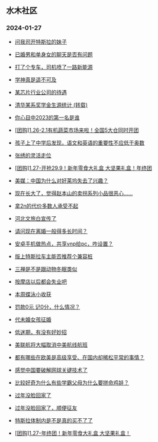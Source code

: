 ## 水木社区 
### 2024-01-27

+ [问我司开特斯拉的妹子](https://www.mysmth.net/nForum/article/GreenAuto/1461790)

+ [已婚男和单身女的聊天是否有问题](https://www.mysmth.net/nForum/article/FamilyLife/1766602178)

+ [打了个专车，司机喷了一路新能源](https://www.mysmth.net/nForum/article/AutoWorld/1944770738)

+ [学神真是遥不可及](https://www.mysmth.net/nForum/article/PreUnivEdu/144050)

+ [某芯片行业公司的待遇](https://www.mysmth.net/nForum/article/METech/469242)

+ [清华某系奖学金生源统计 (转载)](https://www.mysmth.net/nForum/article/WorkLife/3497974)

+ [你心目中2023的第一名是谁](https://www.mysmth.net/nForum/article/Movie/3557417)

+ [[团购]1.26-2.1有机蔬菜市场来啦！全国5大仓同时开团](https://www.mysmth.net/nForum/article/ADAgent_TG/1316719)

+ [孩子上了中学后发现，语文和英语的重要性不应低于奥数](https://www.mysmth.net/nForum/article/ChildEducation/2342579)

+ [张绣的灵活走位](https://www.mysmth.net/nForum/article/Sanguo/508688)

+ [[团购]1.27-开抢29.9！新年零食大礼盒 大坚果礼盒！年终团](https://www.mysmth.net/nForum/article/ADAgent_TG/1316797)

+ [美媒：中国为什么对好莱坞失去了兴趣？](https://www.mysmth.net/nForum/article/Movie/3557434)

+ [现在长大了，觉得赵本山的卖拐系列小品很恶心……](https://www.mysmth.net/nForum/article/FamilyLife/1766603646)

+ [拿2n的代价多数人承受不起](https://www.mysmth.net/nForum/article/WorkLife/3495355)

+ [河北文旅白宣传了](https://www.mysmth.net/nForum/article/Travel/975476)

+ [请问现在离婚一般得多长时间？](https://www.mysmth.net/nForum/article/Divorce/2063108)

+ [安卓手机做热点，共享vnp给pc，咋设置？](https://www.mysmth.net/nForum/article/Mobile/1938031)

+ [版上特斯拉车主能否推荐个兼容桩](https://www.mysmth.net/nForum/article/GreenAuto/1463534)

+ [三禅是不是跟动物冬眠类似](https://www.mysmth.net/nForum/article/Wisdom/446208)

+ [按摩店以后都会失业吧](https://www.mysmth.net/nForum/article/FamilyLife/1766601831)

+ [本周蝶泳小收获](https://www.mysmth.net/nForum/article/Swimming/943130)

+ [罚款0元 记0分，什么情况？](https://www.mysmth.net/nForum/article/AutoWorld/1944771441)

+ [代未婚女孩征婚](https://www.mysmth.net/nForum/article/PieLove/2873801)

+ [低迷期，有没有好妙招](https://www.mysmth.net/nForum/article/FamilyLife/1766603277)

+ [美联航将大幅取消中美航线航班](https://www.mysmth.net/nForum/article/Flyers/231852)

+ [都有哪些在欧美是高级享受、在国内却稀松平常的事情？](https://www.mysmth.net/nForum/article/Oversea/4213079)

+ [感觉中国要破解网球关键技术了](https://www.mysmth.net/nForum/article/Tennis/1173977)

+ [比较好奇为什么有些学霸父母为什么要拼命鸡娃？](https://www.mysmth.net/nForum/article/PreUnivEdu/144364)

+ [过年没脸回家了](https://www.mysmth.net/nForum/article/Age/20336195)

+ [过年没脸回家了，顺便征友](https://www.mysmth.net/nForum/article/Age/20336195)

+ [特斯拉体制内是不是真的买不了了](https://www.mysmth.net/nForum/article/GreenAuto/1463707)

+ [[团购]1.27-年终团！新年零食大礼盒 大坚果礼盒！](https://www.mysmth.net/nForum/article/ADAgent_TG/1316797)

